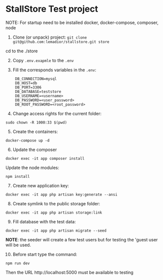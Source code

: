 # StallStore Test project

NOTE: For startup need to be installed docker, docker-compose, composer, node

1. Clone (or unpack) project:
```git clone git@github.com:lemadior/stallstore.git store```

cd to the ./store

2. Copy ```.env.exapmle``` to the ```.env```

3. Fill the corresponds variables in the ```.env```:

        DB_CONNECTION=mysql
        DB_HOST=db
        DB_PORT=3306
        DB_DATABASE=teststore
        DB_USERNAME=<username>
        DB_PASSWORD=<user_password>
        DB_ROOT_PASSWORD=<root_password>

4. Change access rights for the current folder:

```sudo chown -R 1000:33 $(pwd)```

5. Create the containers:

```docker-compose up -d```

6. Update the composer

```docker exec -it app composer install```

Update the node modules:

```npm install```

7. Create new application key:

```docker exec -it app php artisan key:generate --ansi```

8. Create symlink to the public storage folder:

```docker exec -it app php artisan storage:link ```

9. Fill database with the test data:

```docker exec -it app php artisan migrate --seed```

**NOTE**: the seeder will create a few test users but for testing the 'guest 
user will be used.

10. Before start type the command:

```npm run dev```

Then the URL http://localhost:5000 must be available to testing

